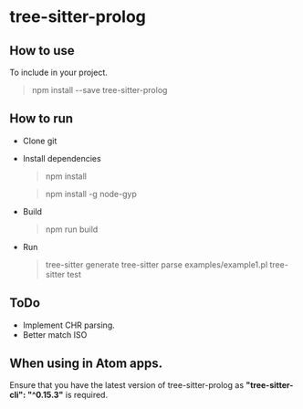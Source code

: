 # tree-sitter-prolog

## How to use

To include in your project.

> npm install --save tree-sitter-prolog

## How to run

* Clone git
* Install dependencies
  > npm install

  > npm install -g node-gyp

* Build
  > npm run build

* Run
  > tree-sitter generate
  > tree-sitter parse examples/example1.pl
  > tree-sitter test

## ToDo

* Implement CHR parsing.
* Better match ISO

## When using in Atom apps.

Ensure that you have the latest version of tree-sitter-prolog as
**"tree-sitter-cli": "^0.15.3"** is required.
